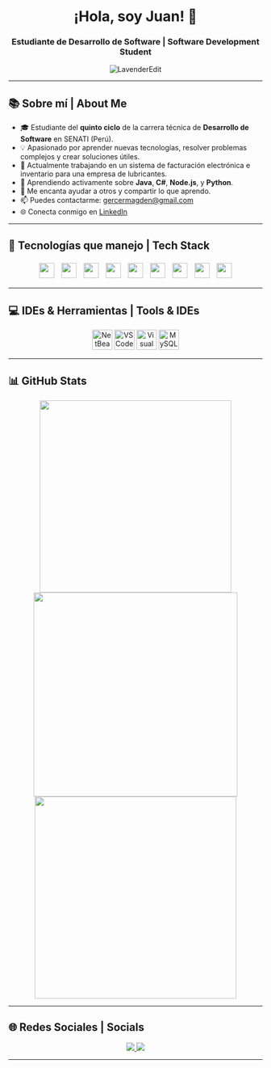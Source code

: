 <h1 align="center">¡Hola, soy Juan! 👋</h1>
<h3 align="center">Estudiante de Desarrollo de Software | Software Development Student</h3>

<p align="center">
  <img src="https://komarev.com/ghpvc/?username=LavenderEdit&label=Profile%20views&color=0e75b6&style=flat" alt="LavenderEdit" />
</p>

---

## 📚 Sobre mí | About Me

- 🎓 Estudiante del **quinto ciclo** de la carrera técnica de **Desarrollo de Software** en SENATI (Perú).  
- 💡 Apasionado por aprender nuevas tecnologías, resolver problemas complejos y crear soluciones útiles.  
- 🧰 Actualmente trabajando en un sistema de facturación electrónica e inventario para una empresa de lubricantes.  
- 🌱 Aprendiendo activamente sobre **Java**, **C#**, **Node.js**, y **Python**.  
- 💬 Me encanta ayudar a otros y compartir lo que aprendo.  
- 📫 Puedes contactarme: [gercermagden@gmail.com](mailto:gercermagden@gmail.com)  
- 🌐 Conecta conmigo en [LinkedIn](https://www.linkedin.com/in/juan-santos-pimentel-lalangui-873a0a2a9)

---

## 🧠 Tecnologías que manejo | Tech Stack

<div align="center">
  <img src="https://cdn.jsdelivr.net/gh/devicons/devicon/icons/java/java-original.svg" style="height: 30px; margin: 5px;" />
  <img src="https://cdn.jsdelivr.net/gh/devicons/devicon/icons/csharp/csharp-original.svg" style="height: 30px; margin: 5px;" />
  <img src="https://cdn.jsdelivr.net/gh/devicons/devicon/icons/javascript/javascript-original.svg" style="height: 30px; margin: 5px;" />
  <img src="https://cdn.jsdelivr.net/gh/devicons/devicon/icons/html5/html5-original.svg" style="height: 30px; margin: 5px;" />
  <img src="https://cdn.jsdelivr.net/gh/devicons/devicon/icons/css3/css3-original.svg" style="height: 30px; margin: 5px;" />
  <img src="https://cdn.jsdelivr.net/gh/devicons/devicon/icons/php/php-original.svg" style="height: 30px; margin: 5px;" />
  <img src="https://cdn.jsdelivr.net/gh/devicons/devicon/icons/mysql/mysql-original.svg" style="height: 30px; margin: 5px;" />
  <img src="https://cdn.jsdelivr.net/gh/devicons/devicon/icons/git/git-original.svg" style="height: 30px; margin: 5px;" />
  <img src="https://cdn.jsdelivr.net/gh/devicons/devicon/icons/linux/linux-original.svg" style="height: 30px; margin: 5px;" />
</div>

---

## 💻 IDEs & Herramientas | Tools & IDEs

<div align="center">
  <img src="https://img.shields.io/badge/Apache_NetBeans-009639?style=for-the-badge&logo=apache-netbeans&logoColor=white" height="40" alt="NetBeans" />
  <img src="https://img.shields.io/badge/VS%20Code-007ACC?style=for-the-badge&logo=visual-studio-code&logoColor=white" height="40" alt="VS Code" />
  <img src="https://img.shields.io/badge/Visual%20Studio-5C2D91?style=for-the-badge&logo=visual-studio&logoColor=white" height="40" alt="Visual Studio" />
  <img src="https://img.shields.io/badge/MySQL_Workbench-00758F?style=for-the-badge&logo=mysql&logoColor=white" height="40" alt="MySQL Workbench" />
</div>

---

## 📊 GitHub Stats

<p align="center">
  <img src="https://github-readme-stats.vercel.app/api?username=LavenderEdit&show_icons=true&theme=vue-dark&count_private=true&hide_border=false" width="380"/>
  <img src="https://github-readme-streak-stats-eight.vercel.app/?user=LavenderEdit&theme=vue-dark" width="404" /><br/>
  <img src="https://github-readme-stats.vercel.app/api/top-langs/?username=LavenderEdit&layout=compact&theme=vue-dark&hide_border=false" width="400"/>
</p>

---

## 🌐 Redes Sociales | Socials

<div align="center">
  <a href="https://www.linkedin.com/in/juan-santos-pimentel-lalangui-873a0a2a9" target="_blank">
    <img src="https://img.shields.io/badge/LinkedIn-blue?style=for-the-badge&logo=linkedin&logoColor=white" />
  </a>
  <a href="mailto:gercermagden@gmail.com">
    <img src="https://img.shields.io/badge/Gmail-red?style=for-the-badge&logo=gmail&logoColor=white" />
  </a>
</div>

---

<!-- 🎉 Gracias por visitar mi perfil | Thanks for visiting my profile -->

